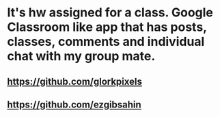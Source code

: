 # It's hw assigned for a class. Google Classroom like app that has posts, classes, comments and individual chat with my group mate.

## https://github.com/glorkpixels

## https://github.com/ezgibsahin
